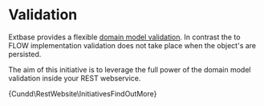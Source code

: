 Validation
==========

Extbase provides a flexible [domain model validation](https://docs.typo3.org/m/typo3/book-extbasefluid/master/en-us/9-CrosscuttingConcerns/2-validating-domain-objects.html). 
In contrast the to FLOW implementation validation does not 
take place when the object's are persisted.

The aim of this initiative is to leverage the full power of 
the domain model validation inside your REST webservice.

{Cundd\RestWebsite\InitiativesFindOutMore}
